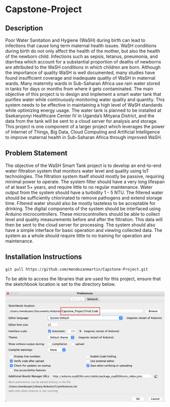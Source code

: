 # Capstone-Project

## Description

Poor Water Sanitation and Hygiene (WaSH) during birth can lead to infections that cause long term maternal health issues. WaSH conditions during birth do not only affect the health of the mother, but also the health of the newborn child. Infections such as sepsis, tetanus, pneumonia, and diarrhea which account for a substantial proportion of deaths of newborns are attributed to the WaSH conditions in which children are born. Although the  importance of quality WaSH is well documented, many studies have found insufficient coverage and inadequate quality of WaSH in maternal wards. Many maternity wards in Sub-Saharan Africa use rain water stored in tanks for days or months from where it gets contaminated. The main objective of this project is to design and implement a smart water tank that purifies water while continuously monitoring water quality and quantity. This system needs to be effective in maintaining a high level of WaSH standards while optimizing energy usage. The water tank is planned to be installed at Ssekanyonyi Healthcare Center IV in Uganda’s Mityana District, and the data from the tank will be sent to a cloud server for analysis and storage. This project is one component of a larger project which leverages the power of Internet of Things, Big Data, Cloud Computing and Artificial Intelligence to improve maternal health in Sub-Saharan Africa through improved WaSH.

## Problem Statement

The objective of the WaSH Smart Tank project is to develop an end-to-end water filtration system that monitors water level and quality using IoT technologies. The filtration system itself should mostly be passive, requiring minimal power to operate. The system filter should have a very long lifespan of at least 5+ years, and require little to no regular maintenance. Water output from the system should have a turbidity 1 - 5 NTU. The filtered water should be sufficiently chlorinated to remove pathogens and extend storage time. Filtered water should also be mostly tasteless to be acceptable for drinking. The digital components of the system should be interfaced using Arduino microcontrollers. These microcontrollers should be able to collect level and quality measurements before and after the filtration. This data will then be sent to the cloud server for processing. The system should also have a simple interface for basic operation and viewing collected data. The system as a whole should require little to no training for operation and maintenance. 

## Installation Instructions


```cli
git pull https://github.com/mendozanmartin/Capstone-Project.git
```

To be able to access the libraries that are used for this project, ensure that the sketchbook location is set to the directory below.

![Arduino Preferences](Capstone%20Instruction%20Image.png)

